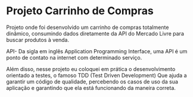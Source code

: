 # Projeto Carrinho de Compras

Projeto onde foi desenvolvido um carrinho de compras totalmente dinâmico, consumindo dados diretamente da API do Mercado Livre para buscar produtos à venda.

API- Da sigla em inglês Application Programming Interface, uma API é um ponto de contato na internet com determinado serviço.

Além disso, nesse projeto eu coloquei em prática o desenvolvimento orientado a testes, o famoso TDD (Test Driven Development) Que ajuda a garantir um código de qualidade, percebendo os casos de uso da sua aplicação e garantindo que ela está funcionando da maneira correta.


